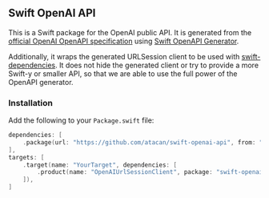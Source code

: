 ## Swift OpenAI API

This is a Swift package for the OpenAI public API. It is generated from the 
[official OpenAI OpenAPI specification](https://github.com/openai/openai-openapi) 
using [Swift OpenAPI Generator](https://swiftpackageindex.com/apple/swift-openapi-generator).

Additionally, it wraps the generated URLSession client to be used with [swift-dependencies](https://github.com/pointfreeco/swift-dependencies).
It does not hide the generated client or try to provide a more Swift-y or smaller API, so that we are able to use the full power of the OpenAPI generator.

### Installation

Add the following to your `Package.swift` file:

```swift
dependencies: [
    .package(url: "https://github.com/atacan/swift-openai-api", from: "0.1.0"),
],
targets: [
    .target(name: "YourTarget", dependencies: [
        .product(name: "OpenAIUrlSessionClient", package: "swift-openai-api"),
    ]),
]
```